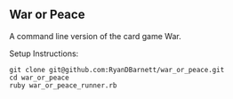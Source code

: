 ## War or Peace

A command line version of the card game War.

Setup Instructions:

```
git clone git@github.com:RyanDBarnett/war_or_peace.git
cd war_or_peace
ruby war_or_peace_runner.rb
```
